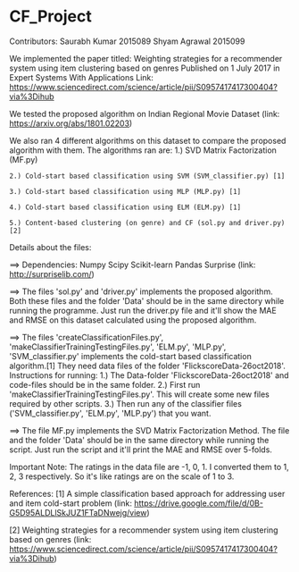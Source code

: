 # CF_Project

Contributors:
  Saurabh Kumar 2015089
  Shyam Agrawal 2015099
  
We implemented the paper titled: Weighting strategies for a recommender system using item clustering based on genres
Published on 1 July 2017 in Expert Systems With Applications
Link: https://www.sciencedirect.com/science/article/pii/S0957417417300404?via%3Dihub

We tested the proposed algorithm on Indian Regional Movie Dataset (link: https://arxiv.org/abs/1801.02203)

We also ran 4 different algorithms on this dataset to compare the proposed algorithm with them.
The algorithms ran are:
   1.) SVD Matrix Factorization (MF.py)
  
    2.) Cold-start based classification using SVM (SVM_classifier.py) [1]
  
    3.) Cold-start based classification using MLP (MLP.py) [1]
  
    4.) Cold-start based classification using ELM (ELM.py) [1]
  
    5.) Content-based clustering (on genre) and CF (sol.py and driver.py) [2]




Details about the files:

==> Dependencies:
        Numpy
        Scipy
        Scikit-learn
        Pandas
        Surprise (link: http://surpriselib.com/)

==> The files 'sol.py' and 'driver.py' implements the proposed algorithm. Both these files and the folder 'Data' should be in the same directory while running the programme.
Just run the driver.py file and it'll show the MAE and RMSE on this dataset calculated using the proposed algorithm.

==> The files 'createClassificationFiles.py', 'makeClassifierTrainingTestingFiles.py', 'ELM.py', 'MLP.py', 'SVM_classifier.py' implements the cold-start based classification algorithm.[1]
They need data files of the folder 'FlickscoreData-26oct2018'. 
Instructions for running:
  1.) The Data-folder 'FlickscoreData-26oct2018' and code-files should be in the same folder.
  2.) First run 'makeClassifierTrainingTestingFiles.py'. This will create some new files required by other scripts.
  3.) Then run any of the classifier files ('SVM_classifier.py', 'ELM.py', 'MLP.py') that you want.
  
 ==> The file MF.py implements the SVD Matrix Factorization Method. The file and the folder 'Data' should be in the same directory while running the script.
 Just run the script and it'll print the MAE and RMSE over 5-folds.
 
 
 
 Important Note:
  The ratings in the data file are -1, 0, 1. 
  I converted them to 1, 2, 3 respectively. So it's like ratings are on the scale of 1 to 3.
  
 
 
 References:
 [1] A simple classification based approach for addressing user and item cold-start problem (link: https://drive.google.com/file/d/0B-G5D95ALDLlSkJUZ1FTaDNwejg/view)
 
 [2] Weighting strategies for a recommender system using item clustering based on genres (link: https://www.sciencedirect.com/science/article/pii/S0957417417300404?via%3Dihub)
